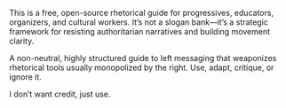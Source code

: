 This is a free, open-source rhetorical guide for progressives, educators, organizers, and cultural workers. It’s not a slogan bank—it’s a strategic framework for resisting authoritarian narratives and building movement clarity.

A non-neutral, highly structured guide to left messaging that weaponizes rhetorical tools usually monopolized by the right. Use, adapt, critique, or ignore it.

I don’t want credit, just use.

